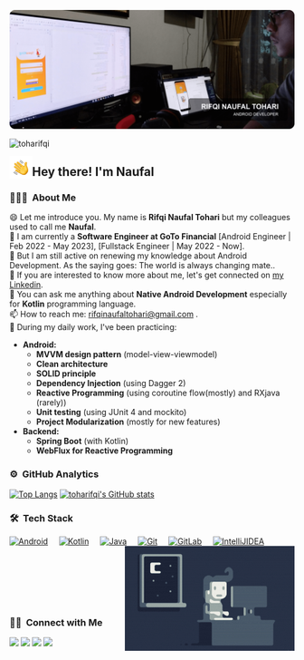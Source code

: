![Rifqi Naufal Tohari Banner](https://raw.githubusercontent.com/toharifqi/toharifqi/master/assets/naufal_banner.png)

<p align="left"> <img src="https://komarev.com/ghpvc/?username=toharifqi&label=Profile%20views&color=0e75b6&style=flat" alt="toharifqi" /> </p>

<img alt="Night Coding" src="./assets/Hand%20Wave.gif" width='40' align="left"/><h2>Hey there! I'm Naufal</h2>

### 👨🏻‍💻 &nbsp;About Me

😄 Let me introduce you. My name is **Rifqi Naufal Tohari** but my colleagues used to call me **Naufal**.  
🔭 I am currently a **Software Engineer at GoTo Financial** [Android Engineer | Feb 2022 - May 2023], [Fullstack Engineer | May 2022 - Now].  
🌱 But I am still active on renewing my knowledge about Android Development. As the saying goes: The world is always changing mate..  
👯 If you are interested to know more about me, let's get connected on [my Linkedin](https://www.linkedin.com/in/rifqi-naufal-tohari/).  
💬 You can ask me anything about **Native Android Development** especially for **Kotlin** programming language.   
📫 How to reach me: rifqinaufaltohari@gmail.com .  
📝 During my daily work, I've been practicing: 
- **Android:** 
    - **MVVM design pattern** (model-view-viewmodel)
    - **Clean architecture**
    - **SOLID principle**
    - **Dependency Injection** (using Dagger 2)
    - **Reactive Programming** (using coroutine flow(mostly) and RXjava (rarely))
    - **Unit testing** (using JUnit 4 and mockito)
    - **Project Modularization** (mostly for new features)
- **Backend:** 
    - **Spring Boot** (with Kotlin)
    - **WebFlux for Reactive Programming**

### ⚙️ &nbsp;GitHub Analytics

[![Top Langs](https://github-readme-stats.vercel.app/api/top-langs/?username=toharifqi&layout=compact&custom_title=My%20Programming%20Languages&hide=jupyter%20notebook&theme=algolia&card_width=250)](https://github.com/toharifqi/)
[![toharifqi's GitHub stats](https://github-readme-stats.vercel.app/api?username=toharifqi&&show_icons=true&theme=algolia&include_all_commits=true&count_private=true&custom_title=My%20GitHub%20Statistics&line_height=24&hide=contribs)](https://github.com/toharifqi/)

### 🛠 &nbsp;Tech Stack
[![Android](https://camo.githubusercontent.com/eeb459fc13ab6e60e59ae4262a2c313ceeb3e6bc4440fe7554b5bb40c916a5ff/68747470733a2f2f696d672e736869656c64732e696f2f62616467652f416e64726f69642d3344444338343f6c6f676f3d616e64726f6964266c6f676f436f6c6f723d7768697465)](https://www.android.com/)&nbsp;&nbsp;&nbsp;&nbsp;
[![Kotlin](https://camo.githubusercontent.com/6a98ed510332447594edfd7fe6f9761fd9e11b67a71e194773317c389f04ece1/68747470733a2f2f696d672e736869656c64732e696f2f62616467652f6b6f746c696e2d2532333030393544352e7376673f6c6f676f3d6b6f746c696e266c6f676f436f6c6f723d7768697465)](https://developer.android.com/kotlin)&nbsp;&nbsp;&nbsp;&nbsp;
[![Java](https://camo.githubusercontent.com/42fa4c2830016039b78bda7e7eaf217a3ab202acf22cb9e6aa91d56a5301086d/68747470733a2f2f696d672e736869656c64732e696f2f62616467652f6a6176612d2532334544384230302e7376673f6c6f676f3d6a617661266c6f676f436f6c6f723d7768697465)](https://www.java.com/en/)&nbsp;&nbsp;&nbsp;&nbsp;
[![Git](https://camo.githubusercontent.com/d638e91d72f72579eed17abaa515c0910ab8b1888a481a0119168fe6c626272b/68747470733a2f2f696d672e736869656c64732e696f2f62616467652f6769742d2532334630353033332e7376673f6c6f676f3d676974266c6f676f436f6c6f723d7768697465)](https://git-scm.com/)&nbsp;&nbsp;&nbsp;&nbsp;
[![GitLab](https://camo.githubusercontent.com/f87d8630ec7c921afdc59b94e959d2ed2205ee59f016a55d5b5a90018fcca72a/68747470733a2f2f696d672e736869656c64732e696f2f62616467652f4769744c61622d3333304636333f7374796c653d666f722d7468652d6261646765266c6f676f3d6769746c6162266c6f676f436f6c6f723d7768697465)](https://about.gitlab.com/)&nbsp;&nbsp;&nbsp;&nbsp;
[![IntelliJIDEA](https://camo.githubusercontent.com/4f75a9cd0bdd182da5b3748e4b8bf9ef55c9e33b5ea1d53c0bdbb3cb145d6cc7/68747470733a2f2f696d672e736869656c64732e696f2f62616467652f496e74656c6c694a494445412d3030303030302e7376673f6c6f676f3d696e74656c6c696a2d69646561266c6f676f436f6c6f723d7768697465)](https://jetbrains.tangunsoft.com/_id/)&nbsp;&nbsp;&nbsp;&nbsp;
<img alt="Night Coding" src="https://raw.githubusercontent.com/AVS1508/AVS1508/master/assets/Night-Coding.gif" align="right"/> <br><br><br><br><br><br><br>

### 🤝🏻 &nbsp;Connect with Me

<a href="https://linkedin.com/in/rifqi-naufal-tohari/"><img src="https://img.shields.io/badge/-Rifqi%20Naufal%20Tohari-0077B5?style=flat&logo=Linkedin&logoColor=white"/></a>
<a href="mailto:rifqinaufaltohari@gmail.com"><img src="https://img.shields.io/badge/-rifqinaufaltohari@gmail.com-D14836?style=flat&logo=Gmail&logoColor=white"/></a>
<a href="https://www.instagram.com/naufal_toharifqi/"><img src="https://img.shields.io/badge/-@naufal_toharifqi-E4405F?style=flat&logo=Instagram&logoColor=white"/></a>
<a href="https://www.facebook.com/rifqinaufal.tohari/"><img src="https://img.shields.io/badge/-Rifqi Naufal T-1877F2?style=flat&logo=Facebook&logoColor=white"/></a>
